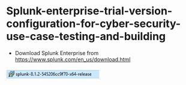 # Splunk-enterprise-trial-version-configuration-for-cyber-security-use-case-testing-and-building

* Download Splunk Enterprise from https://www.splunk.com/en_us/download.html

![](images/splunk.JPG)
